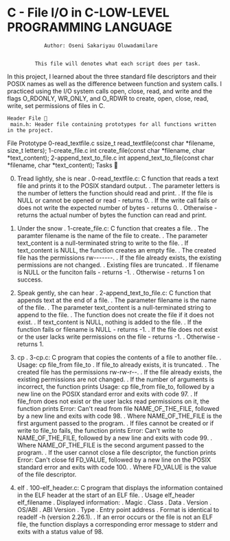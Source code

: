 #		      C - File I/O in C-LOW-LEVEL PROGRAMMING LANGUAGE




			    Author: Oseni Sakariyau Oluwadamilare


		     This file will denotes what each script does per task.


In this project, I learned about the three standard file descriptors and their POSIX names as well as the difference between function and system calls. I practiced using the I/O system calls open, close, read, and write and the flags O_RDONLY, WR_ONLY, and O_RDWR to create, open, close, read, write, set permissions of files in C.


	Header File 📁
	 main.h: Header file containing prototypes for all functions written in the project.

File Prototype 0-read_textfile.c ssize_t read_textfile(const char *filename, size_t letters); 1-create_file.c int create_file(const char *filename, char *text_content); 2-append_text_to_file.c int append_text_to_file(const char *filename, char *text_content); Tasks 📃


0. Tread lightly, she is near
        . 0-read_textfile.c: C function that reads a text file and prints it to the POSIX standard output.
        . The parameter letters is the number of letters the function should read and print.
        . If the file is NULL or cannot be opened or read - returns 0.
        . If the write call fails or does not write the expected number of bytes - returns 0.
        . Otherwise - returns the actual number of bytes the function can read and print.


1. Under the snow
        . 1-create_file.c: C function that creates a file.
        . The paramter filename is the name of the file to create.
        . The parameter text_content is a null-terminated string to write to the file.
        . If text_content is NULL, the function creates an empty file.
        . The created file has the permissions rw-------.
        . If the file already exists, the existing permissions are not changed.
        . Existing files are truncated.
        . If filename is NULL or the funciton fails - returns -1.
        . Otherwise - returns 1 on success.


2. Speak gently, she can hear
        . 2-append_text_to_file.c: C function that appends text at the end of a file.
        . The parameter filename is the name of the file.
        . The parameter text_content is a null-terminated string to append to the file.
        . The function does not create the file if it does not exist.
        . If text_content is NULL, nothing is added to the file.
        . If the function fails or filename is NULL - returns -1.
        . If the file does not exist or the user lacks write permissions on the file - returns -1.
        . Otherwise - returns 1.


3. cp
        . 3-cp.c: C program that copies the contents of a file to another file.
        . Usage: cp file_from file_to
        . If file_to already exists, it is truncated.
        . The created file has the permissions rw-rw-r--.
        . If the file already exists, the existing permissions are not changed.
        . If the number of arguments is incorrect, the function prints Usage: cp file_from file_to, followed by a new line on the POSIX standard error and exits with code 97.
        . If file_from does not exist or the user lacks read permissions on it, the function prints Error: Can't read from file NAME_OF_THE_FILE, followed by a new line and exits with code 98.
            . Where NAME_OF_THE_FILE is the first argument passed to the program.
        . If files cannot be created or if write to file_to fails, the function prints Error: Can't write to NAME_OF_THE_FILE, followed by a new line and exits with code 99.
            . Where NAME_OF_THE_FILE is the second argument passed to the program.
        . If the user cannot close a file descriptor, the function prints Error: Can't close fd FD_VALUE, followed by a new line on the POSIX standard error and exits with code 100.
            . Where FD_VALUE is the value of the file descriptor.


4. elf
        . 100-elf_header.c: C program that displays the information contained in the ELF header at the start of an ELF file.
        . Usage elf_header elf_filename
        . Displayed information:
            . Magic
            . Class
            . Data
            . Version
            . OS/ABI
            . ABI Version
            . Type
            . Entry point address
        . Format is identical to readelf -h (version 2.26.1).
        . If an error occurs or the file is not an ELF file, the function displays a corresponding error message to stderr and exits with a status value of 98.
